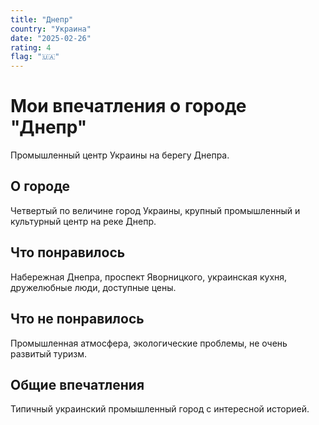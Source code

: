 ```yaml
---
title: "Днепр"
country: "Украина"
date: "2025-02-26"
rating: 4
flag: "🇺🇦"
---
```


# Мои впечатления о городе "Днепр"

Промышленный центр Украины на берегу Днепра.

## О городе

Четвертый по величине город Украины, крупный промышленный и культурный центр на реке Днепр.

## Что понравилось

Набережная Днепра, проспект Яворницкого, украинская кухня, дружелюбные люди, доступные цены.

## Что не понравилось

Промышленная атмосфера, экологические проблемы, не очень развитый туризм.

## Общие впечатления

Типичный украинский промышленный город с интересной историей.
